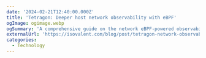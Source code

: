 ```yaml
---
date: '2024-02-21T12:40:00.000Z'
title: 'Tetragon: Deeper host network observability with eBPF'
ogImage: ogimage.webp
ogSummary: 'A comprehensive guide on the network eBPF-powered observability capabilities of Tetragon'
externalUrl: 'https://isovalent.com/blog/post/tetragon-network-observability-dashboards/'
categories:
  - Technology
---
```

